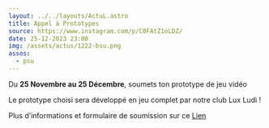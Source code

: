 ```yaml
---
layout: ../../layouts/ActuL.astro
title: Appel à Prototypes
source: https://www.instagram.com/p/C0FAtZ1oLDZ/
date: 25-12-2023 23:00
img: /assets/actus/1222-bsu.png
assos:
  - psu
---
```


Du __25 Novembre au 25 Décembre__, soumets ton prototype de jeu vidéo

Le prototype choisi sera développé en jeu complet par notre club Lux Ludi !

Plus d’informations et formulaire de soumission sur ce [Lien](https://playsorbonne.fr/luxludi/proto/)

